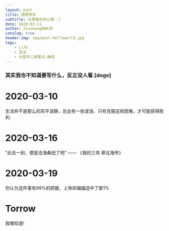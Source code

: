```yaml
---
layout: post
title: 随便写写
subtitle: 记录每日的心情 :)
date: 2020-03-11
author: Xiaokang00010
catalog: true
header-img: img/post-helloworld.jpg
tags:
    - Life
    - 生活
    - 大型中二病笔记,确信
---
```


### 其实我也不知道要写什么，反正没人看.[doge]

# 2020-03-10

生活并不是那么的风平浪静，总会有一些波浪，只有克服这些困难，才可能获得胜利.

# 2020-03-16

"此去一别，便是沧海桑田了吧" —— 《我的三体 章北海传》

# 2020-03-19

你认为这件事有99%的把握，上帝却偏偏选中了那1%

# Torrow

我哪知道!
